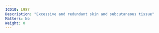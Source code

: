 ```yaml
---
ICD10: L987
Description: "Excessive and redundant skin and subcutaneous tissue"
Matters: No
Weight: 0
---
```


